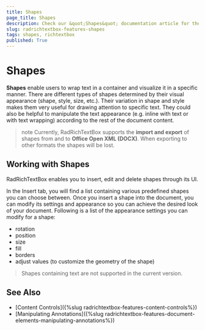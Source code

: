 ```yaml
---
title: Shapes
page_title: Shapes
description: Check our &quot;Shapes&quot; documentation article for the RadRichTextBox {{ site.framework_name }} control.
slug: radrichtextbox-features-shapes
tags: shapes, richtextbox
published: True
---
```


# Shapes

**Shapes** enable users to wrap text in a container and visualize it in a specific manner. 
There are different types of shapes determined by their visual appearance (shape, style, size, etc.). Their variation in shape and style makes them very useful for drawing attention to specific text. They could also be helpful to manipulate the text appearance (e.g. inline with text or with text wrapping) according to the rest of the document content.

>note Currently, RadRichTextBox supports the **import and export** of shapes from and to **Office Open XML (DOCX)**. When exporting to other formats the shapes will be lost.

## Working with Shapes 

RadRichTextBox enables you to insert, edit and delete shapes through its UI.

In the Insert tab, you will find a list containing various predefined shapes you can choose between. Once you insert a shape into the document, you can modify its settings and appearance so you can achieve the desired look of your document. Following is a list of the appearance settings you can modify for a shape:

- rotation
- position
- size
- fill
- borders
- adjust values (to customize the geometry of the shape)

> Shapes containing text are not supported in the current version.

## See Also
* [Content Controls]({%slug radrichtextbox-features-content-controls%})
* [Manipulating Annotations]({%slug radrichtextbox-features-document-elements-manipulating-annotations%}) 
